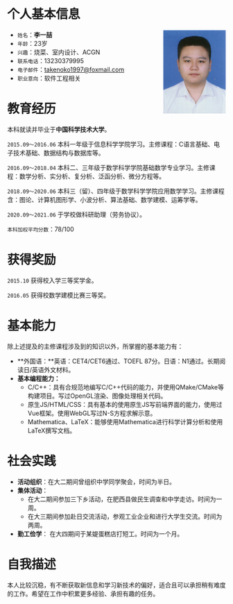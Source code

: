 
# 个人基本信息

<img src="_media/photo.jpg" style="width:calc(min(24vw,9rem)); float:right;"></img>
 - `姓名`：**李一喆**
 - `年龄`：23岁
 - `兴趣`：烧菜、室内设计、ACGN
 - `联系电话`：13230379995
 - `电子邮件`：<takenoko1997@foxmail.com>
 - `职业意向`：软件工程相关

# 教育经历

本科就读并毕业于**中国科学技术大学**。

`2015.09～2016.06` 本科一年级于信息科学学院学习。主修课程：C语言基础、电子技术基础、数据结构与数据库等。

`2016.09～2018.04` 本科二、三年级于数学科学学院基础数学专业学习。主修课程：数学分析、实分析、复分析、泛函分析、微分方程等。

`2018.09～2020.06` 本科三（留）、四年级于数学科学学院应用数学学习。主修课程含：图论、计算机图形学、小波分析、算法基础、数学建模、运筹学等。

`2020.09～2021.06` 于学校做科研助理（劳务协议）。

`本科加权平均分数`：78/100

# 获得奖励

`2015.10` 获得校入学三等奖学金。

`2016.05` 获得校数学建模比赛三等奖。

# 基本能力

除上述提及的主修课程涉及到的知识以外，所掌握的基本能力有：
 - **外国语：**英语：CET4/CET6通过、TOEFL 87分。日语：N1通过。长期阅读日/英语外文材料。
 - **基本编程能力：**
   * C/C++：具有合规范地编写C/C++代码的能力，并使用QMake/CMake等构建项目。写过OpenGL渲染、图像处理相关代码。
   * 原生JS/HTML/CSS：具有基本的使用原生JS写前端界面的能力，使用过Vue框架。使用WebGL写过N-S方程求解示意。
   * Mathematica、LaTeX：能够使用Mathematica进行科学计算分析和使用LaTeX撰写文档。

# 社会实践

 - **活动组织**：在大二期间曾组织中学同学聚会，时间为半日。
 - **集体活动**：
   * 在大二期间参加三下乡活动，在肥西县做民生调查和中学走访。时间为一周。
   * 在大三期间参加赴日交流活动，参观工业企业和进行大学生交流。时间为两周。
 - **勤工俭学**： 在大四期间于某媞蛋糕店打短工。时间为一个月。

# 自我描述

本人比较沉稳，有不断获取新信息和学习新技术的偏好，适合且可以承担稍有难度的工作。希望在工作中积累更多经验、承担有趣的任务。
